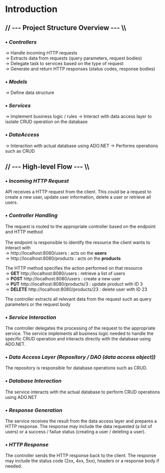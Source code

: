 # Introduction

## // --- Project Structure Overview --- \\\

### • *Controllers*
→ Handle incoming HTTP requests <br>
→ Extracts data from requests (query parameters, request bodies) <br>
→ Delegate task to services based on the type of request <br>
→ Generate and return HTTP responses (status codes, response bodies)

### • *Models*
→ Define data structure

### • *Services*
→ Implement business logic / rules
→ Interact with data access layer to isolate CRUD operation on the database

### • *DataAccess*
→ Interaction with actual database using ADO.NET
→ Performs operations such as CRUD

## // --- High-level Flow --- \\\

### • *Incoming HTTP Request*
API receives a HTTP request from the client. This could be a request to create a new user, update user information, delete a user or retrieve all users.

### • *Controller Handling*
The request is routed to the appropriate controller based on the endpoint and HTTP method <br> <br> The endpoint is responsible to identify the resource the client wants to interact with <br>
→ http://localhost:8080/users : acts on the **users** <br>
→ http://localhost:8080/products : acts on the **products** <br>

The HTTP method specifies the action performed on that resource <br>
→ **GET** http://localhost:8080/users : retrieve a list of users <br>
→ **POST** http://localhost:8080/users : create a new user <br>
→ **PUT** http://localhost:8080/products/3 : update product with ID 3 <br>
→ **DELETE** http://localhost:8080/products/23  : delete user with ID 23 <br>

The controller extracts all relevant data from the request such as query parameters or the request body

### • *Service Interaction*
The controller delegates the processing of the request to the appropriate service. The service implements all business logic needed to handle the specific CRUD operation and interacts directly with the database using ADO.NET.

### • *Data Access Layer (Repository / DAO (data access object))*
The repository is responsible for database operations such as CRUD.

### • *Database Interaction*
The service interacts with the actual database to perform CRUD operations using ADO.NET

### • *Response Generation*
The service receives the result from the data access layer and prepares a HTTP response. The response may include the data requested (a list of users) or a success / failue status (creating a user / deleting a user).

### • *HTTP Response*
The controller sends the HTTP response back to the client. The response may include the status code (2xx, 4xx, 5xx), headers or a response body if needed.
